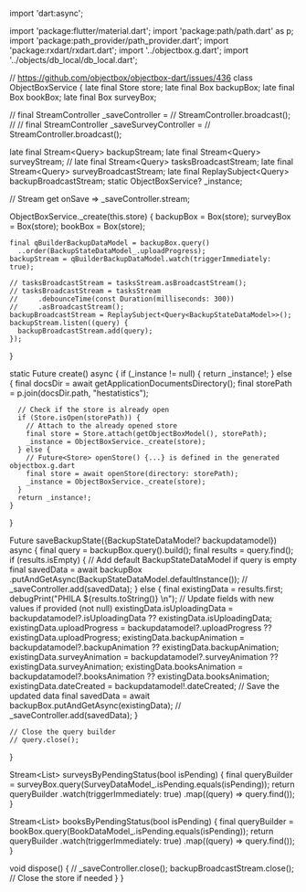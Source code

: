 import 'dart:async';

import 'package:flutter/material.dart';
import 'package:path/path.dart' as p;
import 'package:path_provider/path_provider.dart';
import 'package:rxdart/rxdart.dart';
import '../objectbox.g.dart';
import '../objects/db_local/db_local.dart';

// https://github.com/objectbox/objectbox-dart/issues/436
class ObjectBoxService {
late final Store store;
late final Box<BackupStateDataModel> backupBox;
late final Box<BookDataModel> bookBox;
late final Box<SurveyDataModel> surveyBox;

// final StreamController<BackupStateDataModel> _saveController =
//     StreamController<BackupStateDataModel>.broadcast();
//
// final StreamController<SurveyDataModel> _saveSurveyController =
//     StreamController<SurveyDataModel>.broadcast();

late final Stream<Query<BackupStateDataModel>> backupStream;
late final Stream<Query<SurveyDataModel>> surveyStream;
// late final Stream<Query<BackupStateDataModel>> tasksBroadcastStream;
late final Stream<Query<SurveyDataModel>> surveyBroadcastStream;
late final ReplaySubject<Query<BackupStateDataModel>> backupBroadcastStream;
static ObjectBoxService? _instance;

// Stream<BackupStateDataModel> get onSave => _saveController.stream;

ObjectBoxService._create(this.store) {
backupBox = Box<BackupStateDataModel>(store);
surveyBox = Box<SurveyDataModel>(store);
bookBox = Box<BookDataModel>(store);

    final qBuilderBackupDataModel = backupBox.query()
      ..order(BackupStateDataModel_.uploadProgress);
    backupStream = qBuilderBackupDataModel.watch(triggerImmediately: true);

    // tasksBroadcastStream = tasksStream.asBroadcastStream();
    // tasksBroadcastStream = tasksStream
    //     .debounceTime(const Duration(milliseconds: 300))
    //     .asBroadcastStream();
    backupBroadcastStream = ReplaySubject<Query<BackupStateDataModel>>();
    backupStream.listen((query) {
      backupBroadcastStream.add(query);
    });
}

static Future<ObjectBoxService> create() async {
if (_instance != null) {
return _instance!;
} else {
final docsDir = await getApplicationDocumentsDirectory();
final storePath = p.join(docsDir.path, "hestatistics");

      // Check if the store is already open
      if (Store.isOpen(storePath)) {
        // Attach to the already opened store
        final store = Store.attach(getObjectBoxModel(), storePath);
        _instance = ObjectBoxService._create(store);
      } else {
        // Future<Store> openStore() {...} is defined in the generated objectbox.g.dart
        final store = await openStore(directory: storePath);
        _instance = ObjectBoxService._create(store);
      }
      return _instance!;
    }
}

Future<void> saveBackupState({BackupStateDataModel? backupdatamodel}) async {
final query = backupBox.query().build();
final results = query.find();
if (results.isEmpty) {
// Add default BackupStateDataModel if query is empty
final savedData = await backupBox
.putAndGetAsync(BackupStateDataModel.defaultInstance());
// _saveController.add(savedData);
} else {
final existingData = results.first;
debugPrint("PHILA ${results.toString()} \n");
// Update fields with new values if provided (not null)
existingData.isUploadingData =
backupdatamodel?.isUploadingData ?? existingData.isUploadingData;
existingData.uploadProgress =
backupdatamodel?.uploadProgress ?? existingData.uploadProgress;
existingData.backupAnimation =
backupdatamodel?.backupAnimation ?? existingData.backupAnimation;
existingData.surveyAnimation =
backupdatamodel?.surveyAnimation ?? existingData.surveyAnimation;
existingData.booksAnimation =
backupdatamodel?.booksAnimation ?? existingData.booksAnimation;
existingData.dateCreated = backupdatamodel!.dateCreated;
// Save the updated data
final savedData = await backupBox.putAndGetAsync(existingData);
// _saveController.add(savedData);
}

    // Close the query builder
    // query.close();
}

Stream<List<SurveyDataModel>> surveysByPendingStatus(bool isPending) {
final queryBuilder =
surveyBox.query(SurveyDataModel_.isPending.equals(isPending));
return queryBuilder
.watch(triggerImmediately: true)
.map((query) => query.find());
}

Stream<List<BookDataModel>> booksByPendingStatus(bool isPending) {
final queryBuilder =
bookBox.query(BookDataModel_.isPending.equals(isPending));
return queryBuilder
.watch(triggerImmediately: true)
.map((query) => query.find());
}

void dispose() {
// _saveController.close();
backupBroadcastStream.close();
// Close the store if needed
}
}
